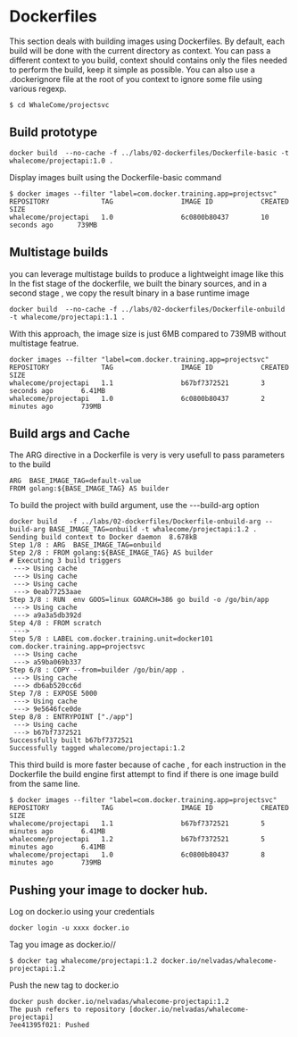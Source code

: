 # Dockerfiles
This section deals with building images using Dockerfiles.
By default, each build will be done with the current directory as context.
You can pass a different context to you build, context should contains only the files needed to perform the build, keep it simple as possible.
You can also use a .dockerignore file at the root of you context to ignore some file using various regexp.

```
$ cd WhaleCome/projectsvc
```

## Build prototype

```
docker build  --no-cache -f ../labs/02-dockerfiles/Dockerfile-basic -t whalecome/projectapi:1.0 .
```

Display images built using the Dockerfile-basic command

```
$ docker images --filter "label=com.docker.training.app=projectsvc"
REPOSITORY             TAG                 IMAGE ID            CREATED             SIZE
whalecome/projectapi   1.0                 6c0800b80437        10 seconds ago      739MB
```


## Multistage builds
you can leverage multistage builds to produce a lightweight image like this
In the fist stage of the dockerfile, we built the binary sources, and in a second stage , we copy the result binary in a base runtime image

```
docker build  --no-cache -f ../labs/02-dockerfiles/Dockerfile-onbuild -t whalecome/projectapi:1.1 .
```
With this approach, the image size is just 6MB compared to 739MB without multistage featrue.
```
docker images --filter "label=com.docker.training.app=projectsvc"
REPOSITORY             TAG                 IMAGE ID            CREATED             SIZE
whalecome/projectapi   1.1                 b67bf7372521        3 seconds ago       6.41MB
whalecome/projectapi   1.0                 6c0800b80437        2 minutes ago       739MB
```

## Build args and Cache
The ARG directive in a Dockerfile is very is very usefull to pass parameters to the build

```
ARG  BASE_IMAGE_TAG=default-value
FROM golang:${BASE_IMAGE_TAG} AS builder

```

To build the project with  build argument, use the ---build-arg option

```
docker build   -f ../labs/02-dockerfiles/Dockerfile-onbuild-arg --build-arg BASE_IMAGE_TAG=onbuild -t whalecome/projectapi:1.2 .
Sending build context to Docker daemon  8.678kB
Step 1/8 : ARG  BASE_IMAGE_TAG=onbuild
Step 2/8 : FROM golang:${BASE_IMAGE_TAG} AS builder
# Executing 3 build triggers
 ---> Using cache
 ---> Using cache
 ---> Using cache
 ---> 0eab77253aae
Step 3/8 : RUN  env GOOS=linux GOARCH=386 go build -o /go/bin/app
 ---> Using cache
 ---> a9a3a5db392d
Step 4/8 : FROM scratch
 --->
Step 5/8 : LABEL com.docker.training.unit=docker101       com.docker.training.app=projectsvc
 ---> Using cache
 ---> a59ba069b337
Step 6/8 : COPY --from=builder /go/bin/app .
 ---> Using cache
 ---> db6ab520cc6d
Step 7/8 : EXPOSE 5000
 ---> Using cache
 ---> 9e5646fce0de
Step 8/8 : ENTRYPOINT ["./app"]
 ---> Using cache
 ---> b67bf7372521
Successfully built b67bf7372521
Successfully tagged whalecome/projectapi:1.2
```
This third build is more faster because of cache , for each instruction in the Dockerfile the build engine first
attempt to find if there is one image build from the same line.

```
$ docker images --filter "label=com.docker.training.app=projectsvc"
REPOSITORY             TAG                 IMAGE ID            CREATED             SIZE
whalecome/projectapi   1.1                 b67bf7372521        5 minutes ago       6.41MB
whalecome/projectapi   1.2                 b67bf7372521        5 minutes ago       6.41MB
whalecome/projectapi   1.0                 6c0800b80437        8 minutes ago       739MB
```


## Pushing your image to docker hub.
Log on docker.io using your credentials
```
docker login -u xxxx docker.io
```

Tag you image   as docker.io/<userid>/<repository>

```
$ docker tag whalecome/projectapi:1.2 docker.io/nelvadas/whalecome-projectapi:1.2
```

Push the new tag  to docker.io
```
docker push docker.io/nelvadas/whalecome-projectapi:1.2
The push refers to repository [docker.io/nelvadas/whalecome-projectapi]
7ee41395f021: Pushed
```
